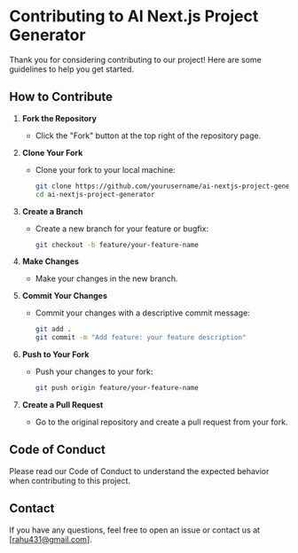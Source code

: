 # Contributing to AI Next.js Project Generator

Thank you for considering contributing to our project! Here are some guidelines to help you get started.

## How to Contribute

1. **Fork the Repository**
   - Click the "Fork" button at the top right of the repository page.

2. **Clone Your Fork**
   - Clone your fork to your local machine:
     ```bash
     git clone https://github.com/yourusername/ai-nextjs-project-generator.git
     cd ai-nextjs-project-generator
     ```

3. **Create a Branch**
   - Create a new branch for your feature or bugfix:
     ```bash
     git checkout -b feature/your-feature-name
     ```

4. **Make Changes**
   - Make your changes in the new branch.

5. **Commit Your Changes**
   - Commit your changes with a descriptive commit message:
     ```bash
     git add .
     git commit -m "Add feature: your feature description"
     ```

6. **Push to Your Fork**
   - Push your changes to your fork:
     ```bash
     git push origin feature/your-feature-name
     ```

7. **Create a Pull Request**
   - Go to the original repository and create a pull request from your fork.

## Code of Conduct

Please read our Code of Conduct to understand the expected behavior when contributing to this project.

## Contact

If you have any questions, feel free to open an issue or contact us at [rahu431@gmail.com].